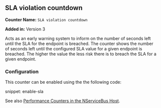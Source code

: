 ## SLA violation countdown

**Counter Name:** `SLA violation countdown`

**Added in:** Version 3

Acts as an early warning system to inform on the number of seconds left until the SLA for the endpoint is breached. The counter shows the number of seconds left until the configured SLA value for a given endpoint is breached. The higher the value the less risk there is to breach the SLA for a given endpoint. 


### Configuration

This counter can be enabled using the the following code:

snippet: enable-sla

See also [Performance Counters in the NServiceBus Host](/nservicebus/hosting/nservicebus-host/#performance-counters).
